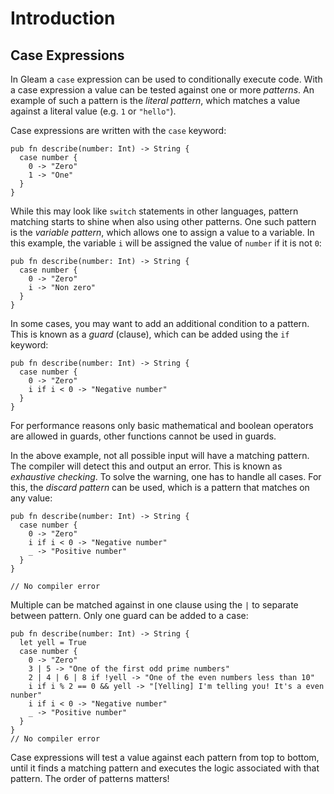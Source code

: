 # Introduction

## Case Expressions

In Gleam a `case` expression can be used to conditionally execute code. With a case expression a value can be tested against one or more _patterns_. An example of such a pattern is the _literal pattern_, which matches a value against a literal value (e.g. `1` or `"hello"`).

Case expressions are written with the `case` keyword:

```gleam
pub fn describe(number: Int) -> String {
  case number {
    0 -> "Zero"
    1 -> "One"
  }
}
```

While this may look like `switch` statements in other languages, pattern matching starts to shine when also using other patterns. One such pattern is the _variable pattern_, which allows one to assign a value to a variable. In this example, the variable `i` will be assigned the value of `number` if it is not `0`:

```gleam
pub fn describe(number: Int) -> String {
  case number {
    0 -> "Zero"
    i -> "Non zero"
  }
}
```

In some cases, you may want to add an additional condition to a pattern. This is known as a _guard_ (clause), which can be added using the `if` keyword:

```gleam
pub fn describe(number: Int) -> String {
  case number {
    0 -> "Zero"
    i if i < 0 -> "Negative number"
  }
}
```

For performance reasons only basic mathematical and boolean operators are allowed in guards, other functions cannot be used in guards.

In the above example, not all possible input will have a matching pattern. The compiler will detect this and output an error. This is known as _exhaustive checking_. To solve the warning, one has to handle all cases. For this, the _discard pattern_ can be used, which is a pattern that matches on any value:

```gleam
pub fn describe(number: Int) -> String {
  case number {
    0 -> "Zero"
    i if i < 0 -> "Negative number"
    _ -> "Positive number"
  }
}

// No compiler error
```

Multiple can be matched against in one clause using the `|` to separate between pattern. Only one guard can be added to a case:

```gleam
pub fn describe(number: Int) -> String {
  let yell = True
  case number {
    0 -> "Zero"
    3 | 5 -> "One of the first odd prime numbers"
    2 | 4 | 6 | 8 if !yell -> "One of the even numbers less than 10"
    i if i % 2 == 0 && yell -> "[Yelling] I'm telling you! It's a even nunber"
    i if i < 0 -> "Negative number"
    _ -> "Positive number"
  }
}
// No compiler error
```

Case expressions will test a value against each pattern from top to bottom, until it finds a matching pattern and executes the logic associated with that pattern. The order of patterns matters!
